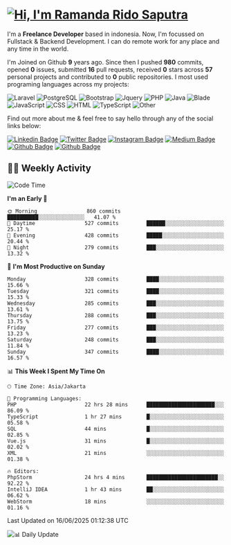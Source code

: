 # [![Hi, I'm Ramanda Rido Saputra](https://readme-typing-svg.herokuapp.com?size=24&vCenter=true&lines=%F0%9F%91%8B+Hi%2C+I'm+Ramanda+Rido+Saputra+;%F0%9F%92%BB+Fullstack+Web+Developer+)](https://git.io/typing-svg)

I'm a **Freelance Developer** based in indonesia. Now, I'm focussed on Fullstack & Backend Development. I can do remote work for any place and any time in the world.

I'm Joined on Github **9** years ago. Since then I pushed **980** commits, opened **0** issues, submitted **16** pull requests, received **0** stars across **57** personal projects and contributed to **0** public repositories.
I most used programing languages across my projects:

![Laravel](https://img.shields.io/badge/Laravel-FF2D20?flat&logo=laravel&logoColor=white)
![PostgreSQL](https://img.shields.io/badge/PostgreSQL-316192?flat&logo=postgresql&logoColor=white)
![Bootstrap](https://img.shields.io/badge/Bootstrap-563D7C?flat&logo=bootstrap&logoColor=white)
![Jquery](https://img.shields.io/badge/jQuery-0769AD?flat&logo=jquery&logoColor=white)
![PHP](https://img.shields.io/badge/-PHP-%234F5D95?style=flat&logo=PHP&logoColor=white)
![Java](https://img.shields.io/badge/-Java-%23b07219?style=flat&logo=Java&logoColor=white)
![Blade](https://img.shields.io/badge/-Blade-%23f7523f?style=flat&logo=Blade&logoColor=white)
![JavaScript](https://img.shields.io/badge/-JavaScript-%23f1e05a?style=flat&logo=JavaScript&logoColor=white)
![CSS](https://img.shields.io/badge/-CSS-%23663399?style=flat&logo=CSS&logoColor=white)
![HTML](https://img.shields.io/badge/-HTML-%23e34c26?style=flat&logo=HTML&logoColor=white)
![TypeScript](https://img.shields.io/badge/-TypeScript-%233178c6?style=flat&logo=TypeScript&logoColor=white)
![Other](https://img.shields.io/badge/-Other-%23ededed?style=flat&logo=Other&logoColor=white)

Find out more about me & feel free to say hello through any of the social links below:

[![Linkedin Badge](https://img.shields.io/badge/-ramandaaridogh-blue?style=flat&logo=Linkedin&logoColor=white&link=https://www.linkedin.com/in/ramanda-rido-saputra/)](https://www.linkedin.com/in/ramanda-rido-saputra/)
[![Twitter Badge](https://img.shields.io/badge/-ramandaaridogh-%231DA1F2.svg?style=flat&logo=twitter&logoColor=white&link=https://www.twitter.com/ramandaaridogh)](https://www.twitter.com/ramandaaridogh/)
[![Instagram Badge](https://img.shields.io/badge/-ramandaaridogh-purple?style=flat&logo=instagram&logoColor=white&link=https://instagram.com/ramandaaridogh_/)](https://instagram.com/ramandaaridogh_)
[![Medium Badge](https://img.shields.io/badge/-@ramandaaridogh-%2312100E.svg?style=flat&logo=Medium&logoColor=white&link=https://medium.com/@ramandaaridogh/)](https://medium.com/@ramandaaridogh)
[![Github Badge](https://img.shields.io/badge/-@ramandaaridogh-100000.svg?style=flat&logo=github&logoColor=white&link=https://github.com/ramandaaridogh)](https://github.com/ramandaaridogh)
[![Github Badge](https://img.shields.io/badge/-@mxcode-100000.svg?style=flat&logo=github&logoColor=white&link=https://github.com/ramanda-mxcode)](https://github.com/ramanda-mxcode)

## 👨‍💻 Weekly Activity
<!--START_SECTION:waka-->
![Code Time](http://img.shields.io/badge/Code%20Time-1%2C266%20hrs-blue)

**I'm an Early 🐤** 

```text
🌞 Morning                860 commits         ██████████░░░░░░░░░░░░░░░   41.07 % 
🌆 Daytime                527 commits         ██████░░░░░░░░░░░░░░░░░░░   25.17 % 
🌃 Evening                428 commits         █████░░░░░░░░░░░░░░░░░░░░   20.44 % 
🌙 Night                  279 commits         ███░░░░░░░░░░░░░░░░░░░░░░   13.32 % 
```
📅 **I'm Most Productive on Sunday** 

```text
Monday                   328 commits         ████░░░░░░░░░░░░░░░░░░░░░   15.66 % 
Tuesday                  321 commits         ████░░░░░░░░░░░░░░░░░░░░░   15.33 % 
Wednesday                285 commits         ███░░░░░░░░░░░░░░░░░░░░░░   13.61 % 
Thursday                 288 commits         ███░░░░░░░░░░░░░░░░░░░░░░   13.75 % 
Friday                   277 commits         ███░░░░░░░░░░░░░░░░░░░░░░   13.23 % 
Saturday                 248 commits         ███░░░░░░░░░░░░░░░░░░░░░░   11.84 % 
Sunday                   347 commits         ████░░░░░░░░░░░░░░░░░░░░░   16.57 % 
```


📊 **This Week I Spent My Time On** 

```text
🕑︎ Time Zone: Asia/Jakarta

💬 Programming Languages: 
PHP                      22 hrs 28 mins      ██████████████████████░░░   86.09 % 
TypeScript               1 hr 27 mins        █░░░░░░░░░░░░░░░░░░░░░░░░   05.58 % 
SQL                      44 mins             █░░░░░░░░░░░░░░░░░░░░░░░░   02.85 % 
Vue.js                   31 mins             █░░░░░░░░░░░░░░░░░░░░░░░░   02.02 % 
XML                      21 mins             ░░░░░░░░░░░░░░░░░░░░░░░░░   01.38 % 

🔥 Editors: 
PhpStorm                 24 hrs 4 mins       ███████████████████████░░   92.22 % 
IntelliJ IDEA            1 hr 43 mins        ██░░░░░░░░░░░░░░░░░░░░░░░   06.62 % 
WebStorm                 18 mins             ░░░░░░░░░░░░░░░░░░░░░░░░░   01.16 % 
```


 Last Updated on 16/06/2025 01:12:38 UTC
<!--END_SECTION:waka-->

![📊 Daily Update](https://github.com/ramandaaridogh/ramandaaridogh/actions/workflows/update-activity.yml/badge.svg)
